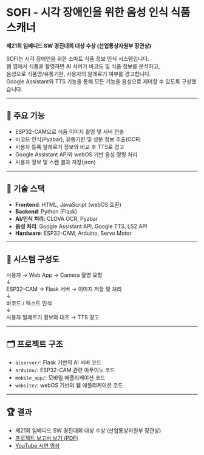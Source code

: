 # SOFI - 시각 장애인을 위한 음성 인식 식품 스캐너

**제21회 임베디드 SW 경진대회 대상 수상 (산업통상자원부 장관상)**

SOFI는 시각 장애인을 위한 스마트 식품 정보 인식 시스템입니다.  
웹 앱에서 식품을 촬영하면 AI 서버가 바코드 및 식품 정보를 분석하고,  
음성으로 식품명/유통기한, 사용자의 알레르기 여부를 경고합니다.  
Google Assistant와 TTS 기능을 통해 모든 기능을 음성으로 제어할 수 있도록 구성했습니다.

---

## 📌 주요 기능

- ESP32-CAM으로 식품 이미지 촬영 및 서버 전송
- 바코드 인식(Pyzbar), 유통기한 및 성분 정보 추출(OCR)
- 사용자 등록 알레르기 정보와 비교 후 TTS로 경고
- Google Assistant API와 webOS 기반 음성 명령 처리
- 사용자 정보 및 스캔 결과 저장(json)

---

## 🧠 기술 스택

- **Frontend**: HTML, JavaScript (webOS 호환)
- **Backend**: Python (Flask)
- **AI/인식 처리**: CLOVA OCR, Pyzbar
- **음성 처리**: Google Assistant API, Google TTS, LS2 API
- **Hardware**: ESP32-CAM, Arduino, Servo Motor

---

## 🧩 시스템 구성도

사용자 → Web App → Camera 촬영 요청<br>
 ↓<br>
ESP32-CAM → Flask 서버 → 이미지 저장 및 처리<br>
 ↓<br>
바코드 / 텍스트 인식<br>
 ↓<br>
사용자 알레르기 정보와 대조 → TTS 경고

---

## 🗂 프로젝트 구조

- `aiserver/`: Flask 기반의 AI 서버 코드
- `arduino/`: ESP32-CAM 관련 아두이노 코드
- `mobile_app/`: 모바일 애플리케이션 코드
- `website/`: webOS 기반의 웹 애플리케이션 코드

---

## 🏆 결과

- 제21회 임베디드 SW 경진대회 대상 수상 (산업통상자원부 장관상)
- [프로젝트 보고서 보기 (PDF)](./report.pdf)
- [YouTube 시연 영상](https://youtu.be/GVSaJLW1eDQ)
